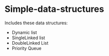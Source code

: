 # Simple-data-structures
Includes these data structures:
* Dynamic list
* SingleLinked list
* DoubleLinked List
* Priority Queue
